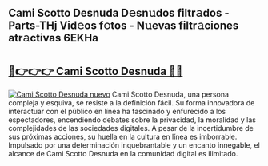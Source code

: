 ## Cami Scotto Desnuda D𝚎sn𝚞dos filtr𝚊dos - Parts-THj Vid𝚎os f𝚘tos - N𝚞evas filtr𝚊ciones atr𝚊ctivas 6EKHa

# <h2><a href="http://mb7jpic.tromn.icu/?c=Cami+Scotto+Desnuda">🔗👉👉👉 Cami Scotto Desnuda 🔗🔗</a></h2>

[![Cami Scotto Desnuda nuevo](https://i.imgur.com/pEAQMta.gif)](http://mb7jpic.tromn.icu/?c=Cami+Scotto+Desnuda)
Cami Scotto Desnuda, una persona compleja y esquiva, se resiste a la definición fácil. Su forma innovadora de interactuar con el público en línea ha fascinado y enfurecido a los espectadores, encendiendo debates sobre la privacidad, la moralidad y las complejidades de las sociedades digitales. A pesar de la incertidumbre de sus próximas acciones, su huella en la cultura en línea es imborrable. Impulsado por una determinación inquebrantable y un encanto innegable, el alcance de Cami Scotto Desnuda en la comunidad digital es ilimitado.
